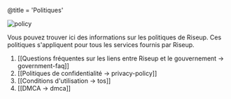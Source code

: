 @title = 'Politiques'

![policy](/about-us/policy/page15-1005-full_medium.jpg)

Vous pouvez trouver ici des informations sur les politiques de Riseup. Ces politiques s'appliquent pour tous les services fournis par Riseup.

1. [[Questions fréquentes sur les liens entre Riseup et le gouvernement -> government-faq]]
1. [[Politiques de confidentialité -> privacy-policy]]
1. [[Conditions d'utilisation -> tos]]
1. [[DMCA -> dmca]]
